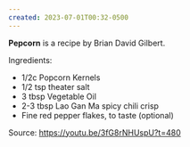 ```yaml
---
created: 2023-07-01T00:32-0500
---
```


**Pepcorn** is a recipe by Brian David Gilbert.

Ingredients:
- 1/2c Popcorn Kernels
- 1/2 tsp theater salt
- 3 tbsp Vegetable Oil
- 2-3 tbsp Lao Gan Ma spicy chili crisp
- Fine red pepper flakes, to taste (optional)

Source: https://youtu.be/3fG8rNHUspU?t=480
